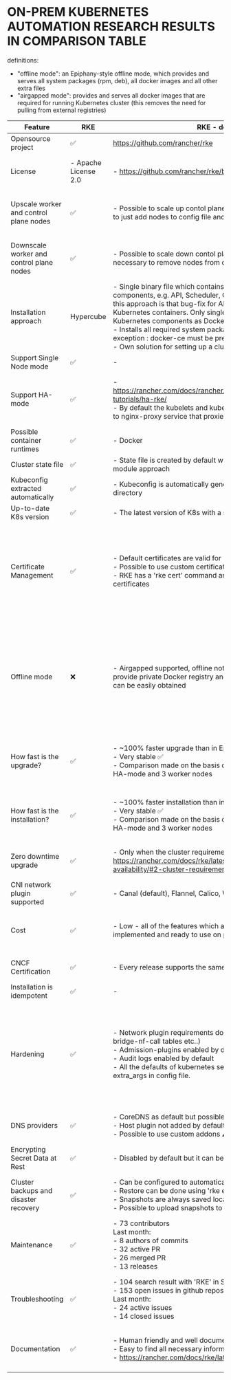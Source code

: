 # ON-PREM KUBERNETES AUTOMATION RESEARCH RESULTS IN COMPARISON TABLE

definitions:
- "offline mode": an Epiphany-style offline mode, which provides and serves all system packages (rpm, deb), all docker images and all other extra files
- "airgapped mode": provides and serves all docker images that are required for running Kubernetes cluster (this removes the need for pulling from external registries)

| Feature              | RKE                  | RKE - description    | Epiphany             | Epiphany - description | Kubespray            | Kubespray - description | Kubeone              | Kubeone - description |
| -------------------- | -------------------- | -------------------- | -------------------- | ---------------------- | -------------------- | ----------------------- | -------------------- | --------------------- |
| Opensource project | :white_check_mark: | https://github.com/rancher/rke | :white_check_mark: | https://github.com/epiphany-platform/epiphany | :white_check_mark: | https://github.com/kubernetes-sigs/kubespray | :white_check_mark: | https://github.com/kubermatic/kubeone |
| License | - Apache License 2.0 | - https://github.com/rancher/rke/blob/master/LICENSE | - Apache License 2.0 | - https://github.com/epiphany-platform/epiphany/blob/develop/LICENSE | - Apache License 2.0 | - https://github.com/kubernetes-sigs/kubespray/blob/master/LICENSE | - Apache License 2.0 | - https://github.com/kubermatic/kubeone/blob/master/LICENSE |
| Upscale worker and control plane nodes | :white_check_mark: | - Possible to scale up contol plane and worker nodes. It is necessary to just add nodes to config file and execute 'rke up' | :white_check_mark: | - Possible to scale up contol plane and worker nodes. It is necessary to add new nodes to config file, switch some flags and execute 'epicli apply' | :white_check_mark: | - Possible to scale up contol plane and worker nodes. It is necessary to add new nodes to config file and execute 'ansible-playbook'<br /> - https://kubespray.io/#/docs/nodes | :x: | - No informations how to do it on prem |
| Downscale worker and control plane nodes | :white_check_mark: | - Possible to scale down contol plane and worker nodes. It is necessary to remove nodes from config file and execute 'rke up' | :x: | - | :white_check_mark: | - Possible to scale down contol plane and worker nodes. It is necessary to remove nodes from config file and execute 'ansible-playbook'<br /> - https://kubespray.io/#/docs/nodes | :x: | - No informations how to do it on prem |
| Installation approach | Hypercube | - Single binary file which contains all set of core Kubernetes components, e.g. API, Scheduler, Controller, etc. The problem with this approach is that bug-fix for API causes update of all core Kubernetes containers. Only single endpoint to download the binary. Kubernetes components as Docker containers - also kubelet.<br /> - Installs all required system packages automatically with one exception : docker-ce must be pre-installed on all nodes :warning:<br /> - Own solution for setting up a cluster based on the GO language | Kubeadm | - Based on python and ansible tool, uses kubeadm | Kubeadm | - Can be managed using pre-built docker images form quay.io, ansible based<br /> - Installs all required system packages automatically  | Kubeadm | - Installed from a single statically-linked binary, based on Ansible and Kubeadm<br /> - Installs all required system packages automatically |
| Support Single Node mode | :white_check_mark: | - | :white_check_mark: | - | :white_check_mark: | - | :white_check_mark: | - |
| Support HA-mode | :white_check_mark: | - https://rancher.com/docs/rancher/v2.x/en/installation/resources/k8s-tutorials/ha-rke/<br /> - By default the kubelets and kube-proxies are configured to connect to nginx-proxy service that proxies all requests to all master nodes | :white_check_mark: | - https://github.com/epiphany-platform/epiphany/blob/develop/docs/design-docs/kubernetes-ha/kubernetes-ha.md<br /> - Based on idea from kubespray HA-mode, on every node lightweight load-balancer is installed that proxies all requests to all master nodes | :white_check_mark: | - On every non master node lightweight load-balancer (nginx proxy) is installed that proxies all requests to all master nodes | :white_check_mark: | - Very poorly documented. Only master components are configured out of the box in HA mode, in order to achieve full high availability we should apply manually a similar solution as in Epiphany |
| Possible container runtimes | :white_check_mark: | - Docker | :white_check_mark: | - Docker | :white_check_mark: | - Docker (default), containerd, cri-o | :white_check_mark: | - Docker (default), containerd<br /> - It's expected that the Docker support will be removed in Kubernetes 1.22 :warning: |
| Cluster state file | :white_check_mark: | - State file is created by default what can be very useful in case of module approach | :x: | - | :x: | - | :x: | - |
| Kubeconfig extracted automatically | :white_check_mark: | - Kubeconfig is automatically generated for the RKE cluster in local directory | :x: | - Only for installation process | :x: | - | :white_check_mark: | - Kubeconfig is automatically generated for the Kubeone cluster in local directory |
| Up-to-date K8s version | :white_check_mark: | - The latest version of K8s with a slight delay | :x: | - Usually two minor version behind the upstream version | :white_check_mark: | - The latest version of K8s with a slight delay | :x: | - Usually two minor version behind the upstream version |
| Certificate Management | :white_check_mark: | - Default certificates are valid for 10 years<br /> - Possible to use custom certificates<br /> - RKE has a 'rke cert' command and it is possible to easily rotate the certificates | :white_check_mark: | - Default certificates are valid for one year (possible to set custom value)<br /> - Possible to use custom CA certificates<br /> - Epiphany has a ability to renew the certificates | :white_check_mark: | - Certficates are valid by default for one year<br />  - There is no official possibility to use custom certificate<br /> - Kubespray supports rotating certificates used for etcd and Kubernetes components, but some manual steps may be required<br /> - https://kubespray.io/#/docs/upgrades?id=upgrade-considerations | :white_check_mark: | - Certficates are valid by default for one year<br /> - It is not officially documented but certificates are renew during cluster upgrade<br /> - There is no official possibility to use custom certificate |
| Offline mode | :x: | - Airgapped supported, offline not fully supported, we need to provide private Docker registry and the list of required docker images can be easily obtained | :white_check_mark: | - | :x: | - Not fully supported / automated<br /> - Docker images and binary files (kubeadm, kubectl, ...) can be downloaded automatically<br /> - Download procedure requires exising 2-node online cluster :warning:<br /> - Download procedure fails if there is no "/etc/kubernetes/" folder present on the machines<br /> - User needs to provide on-prem docker-registry and http server<br /> - https://kubespray.io/#/docs/offline-environment | :x: | - Not fully supported / automated<br /> - Provides a script to download docker images<br /> - User needs to provide on-prem docker-registry <br /> - User needs to take care of system packages<br /> - https://docs.kubermatic.com/kubermatic/v2.14/advanced/offline_mode/ |
| How fast is the upgrade? | :white_check_mark: | - ~100% faster upgrade than in Epiphany<br /> - Very stable :white_check_mark: <br />  - Comparison made on the basis of cluster with 3 master nodes in HA-mode and 3 worker nodes  | :x: | - ~100% longer upgrade than in RKE<br /> - Comparison made on the basis of cluster with 3 master nodes in HA-mode and 3 worker nodes using custom repository feature. Without using the feature, the process is even much more longer (2-3 times). | :white_check_mark: | - ~60% faster upgrade than in Epiphany<br /> - Occasional failures <br /> - Comparison made on the basis of cluster with 3 master nodes in HA-mode and 3 worker nodes | :white_check_mark: | - ~70% faster upgrade than in Epiphany<br /> - Stable on KVM<br /> - Comparison made on the basis of cluster with 3 master nodes in HA-mode and 3 worker nodes |
| How fast is the installation? | :white_check_mark: | - ~100% faster installation than in Epiphany<br /> - Very stable :white_check_mark: <br /> - Comparison made on the basis of cluster with 3 master nodes in HA-mode and 3 worker nodes | :x: | - ~100% longer installation than in RKE<br /> - Comparison made on the basis of cluster with 3 master nodes in HA-mode and 3 worker nodes using custom repository feature. Without using the feature, the process is even much more longer (2-3 times). | :white_check_mark: | - ~60% faster installation than in Epiphany<br /> - Occasional failures<br /> - Comparison made on the basis of cluster with 3 master nodes in HA-mode and 3 worker nodes | :white_check_mark: | - ~70% faster installation than in Epiphany<br /> - It was not possible to install on Azure online, failed repeatedly :warning:, stable on KVM<br /> - Comparison made on the basis of cluster with 3 master nodes in HA-mode and 3 worker nodes |
| Zero downtime upgrade | :white_check_mark: | - Only when the cluster requirements are meet: https://rancher.com/docs/rke/latest/en/upgrades/maintaining-availability/#2-cluster-requirements | :white_check_mark: | - Only when the cluster requirements are meet: https://github.com/epiphany-platform/epiphany/blob/develop/docs/home/howto/UPGRADE.md | :white_check_mark: | - Using ansible upgrade playbook and only when the cluster requirements are meet, check graceful upgrade: https://kubespray.io/#/docs/upgrades | :white_check_mark: | - Only when the cluster requirements are meet, upgrade is processing node by node in place, more: https://docs.kubermatic.com/kubeone/v1.0/upgrading/ | 
| CNI network plugin supported | :white_check_mark: | - Canal (default), Flannel, Calico, Weave | :white_check_mark: | - Flannel (default), Calico, Canal | :white_check_mark: | - Calico (default), canal, cilium, flannel, kube-ovn, kube-router, macvlan, ovn4nfv, weave | :white_check_mark: | - Canal (default), weave |
| Cost | :white_check_mark: | - Low - all of the features which are in Epiphany are already well implemented and ready to use on production | :x: | - High - Epiphany team need to mantain all the code and upgrades | :white_check_mark: | - Medium - almost all of the features which are in Epiphany are already implemented but there are still a lot of code which could be improved and added | :x: | - High - lots of code need to be added and improved in order to have the epiphany features |
| CNCF Certification | :white_check_mark: | - Every release supports the same APIs as upstream Kubernetes | :x: | - Epiphany is only based on Kubeadm which has CNCF Certification. Every release supports the same APIs as upstream Kubernetes | :white_check_mark: | - Every release supports the same APIs as upstream Kubernetes | :white_check_mark: | - Every release supports the same APIs as upstream Kubernetes |
| Installation is idempotent | :white_check_mark: | - | :white_check_mark: | - | :x: | - Lots of idempotency issues reported | :white_check_mark: | - https://github.com/kubermatic/kubeone/pull/663 |
| Hardening | :white_check_mark: | - Network plugin requirements done by default ( IP forwarding, bridge-nf-call tables etc..)<br /> - Admission-plugins enabled by default<br /> - Audit logs enabled by default<br /> - All the defaults of kubernetes services can be changed using the extra_args in config file. | :white_check_mark: | - All the hardening (IP forwarding, bridge-nf-call tables etc..) is done by default and mantain by Epiphany Team using usually ansible modules<br /> - Audit logs enabled by default<br /> - Admission-plugins enabled by default<br /> - All the defaults of kubernetes services can be changed using parameters in config file, if no we can add the possibility. | :x: | - Network plugin requirements done by default ( IP forwarding, bridge-nf-call tables etc..)<br /> - Admission-plugins enabled by default but there are still some of them which should be added in manifest file<br /> - Audit logs disabled by default<br /> - Lots of the defaults of kubernetes services can be changed using manifest files but there are still some parameters which are not configurable in manifest config file | :x: | - Network plugin requirements done by default ( IP forwarding, bridge-nf-call tables etc..)<br /> - Admission-plugins enabled by default but there are still some of them which should be added in manifest file<br /> - Audit logs disabled by default<br /> - Lots of the defaults of kubernetes services can be changed using manifest files but there are still some parameters which are not configurable in manifest config file |
| DNS providers | :white_check_mark: | - CoreDNS as default but possible to use kube-dns<br /> - Host plugin not added by default<br /> - Possible to use custom addons :warning: | :white_check_mark: | - CoreDNS as default<br />  - Config map is updated by default with host plugin using ansible and kubectl | :white_check_mark: | - CoreDNS by default, possible to use: CoreDNS Dual mode, Manual mode or none<br /> - Host plugin is not added by default | :white_check_mark: | - CoreDNS as default <br /> - Possible to use custom addons :warning: |
| Encrypting Secret Data at Rest | :white_check_mark: | - Disabled by default but it can be enabled easily | :white_check_mark: | - Enabled by default, can be easily disabled | :white_check_mark: | - Disabled by default, can be easily enabled | :x: | - Disabled by default, not configurable |
| Cluster backups and disaster recovery | :white_check_mark: | - Can be configured to automatically take snapshots of etcd<br /> - Restore can be done using 'rke etcd snapshot-restore' command <br /> - Snapshots are always saved locally in '/opt/rke/etcd-snapshots' <br /> - Possible to upload snapshots to Amazon S3 backend | :white_check_mark: | - Can be done using 'epicli backup' command<br /> - Default backup location is defined on repository host<br /> - Possible backend storage for snapshots: Azure Blob Storage, Amazon S3, NAS and any other attached storage<br /> - Restore can be done using 'epicli recovery' command | :x: | - Very poorly documented, but looking at the code it can be possible to run manually ready to use ansible playbook and save etcd backup locally, nothing more | :white_check_mark: | - Backup is possible to do automaticaly to AWS S3 bucket using backup addon, recovery process must be done manually |
| Maintenance | :white_check_mark: | - 73 contributors<br /> Last month:<br /> - 8 authors of commits<br /> - 32 active PR<br /> - 26 merged PR<br /> - 13 releases | :white_check_mark: | - 23 contributors<br /> Last month:<br /> - 6 authors of commits<br /> - 36 active PR<br /> - 29 merged PR<br /> - 1 release | :white_check_mark: | - 702 contributors<br /> Last month:<br /> - 26 authors of commits<br /> - 86 active PR<br /> - 75 merged PR<br /> - 1 release | :white_check_mark: | - 36 contributors<br /> Last month:<br /> - 3 authors of commits<br /> - 9 active PR<br /> - 6 merged PR<br /> - 1 release |
| Troubleshooting | :white_check_mark: | - 104 search result with 'RKE' in Stack Overflow community<br /> - 153 open issues in github repository<br /> Last month:<br /> - 24 active issues<br /> - 14 closed issues | :white_check_mark: | - No activity in Stack Overflow community<br /> - 298 open issues in github repository<br /> Last month:<br /> - 43 active issues<br /> - 18 closed issues | :white_check_mark: | - 374 search result with 'Kubespray' in Stack Overflow community<br /> - 142 open issues in github repository<br /> Last month:<br /> - 85 active issues<br /> - 57 closed issues | :white_check_mark: | - No activity in Stack Overflow community<br /> - 42 open issues in github repository<br /> Last month:<br /> - 24 active issues<br /> - 12 closed issues |
| Documentation | :white_check_mark: | - Human friendly and well documented <br /> - Easy to find all necessary information<br /> - https://rancher.com/docs/rke/latest/en/ | :white_check_mark: | - Need to be improved<br /> - Almost all necessary topics are covered <br /> - All the documentation in .md files in github repository<br /> - Already created task for the improvment<br /> - https://github.com/epiphany-platform/epiphany | :white_check_mark: | - Human friendly documentation but a lot of inaccurate informations, need to be still improved<br /> - https://kubespray.io/#/ | :white_check_mark: | - No examples documented for on-prem installation, a lot of important topics are not covered<br /> - The least valuable documentation :warning:<br /> - https://docs.kubermatic.com/kubeone/master/ |
